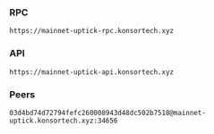 ### RPC
```
https://mainnet-uptick-rpc.konsortech.xyz
```

### API
```
https://mainnet-uptick-api.konsortech.xyz
```

### Peers
```
03d4bd74d72794fefc260008943d48dc502b7518@mainnet-uptick.konsortech.xyz:34656
```
